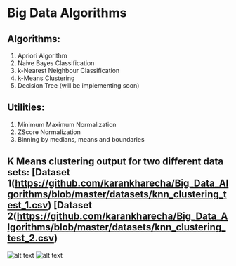 # Big Data Algorithms

## Algorithms:
  1) Apriori Algorithm
  2) Naive Bayes Classification
  3) k-Nearest Neighbour Classification
  4) k-Means Clustering
  5) Decision Tree (will be implementing soon)

## Utilities:
  1) Minimum Maximum Normalization
  2) ZScore Normalization
  3) Binning by medians, means and boundaries

## K Means clustering output for two different data sets: [Dataset 1(https://github.com/karankharecha/Big_Data_Algorithms/blob/master/datasets/knn_clustering_test_1.csv) [Dataset 2(https://github.com/karankharecha/Big_Data_Algorithms/blob/master/datasets/knn_clustering_test_2.csv)

![alt text](https://raw.githubusercontent.com/karankharecha/Big_Data_Algorithms/master/output_files/knn_clustering_test_1.png)
![alt text](https://raw.githubusercontent.com/karankharecha/Big_Data_Algorithms/master/output_files/knn_clustering_test_2.png)

